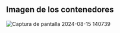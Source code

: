 ## Imagen de los contenedores

![Captura de pantalla 2024-08-15 140739](https://github.com/user-attachments/assets/79d25ce1-9791-401d-8acd-4bde2f1d9ecc)
